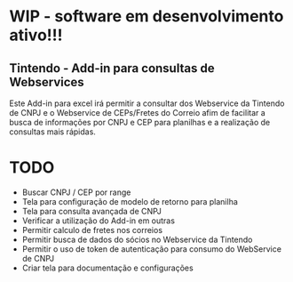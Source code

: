 # WIP - software em desenvolvimento ativo!!!

## Tintendo - Add-in para consultas de Webservices
Este Add-in para excel irá permitir a consultar dos Webservice da Tintendo de CNPJ e o Webservice de CEPs/Fretes do Correio afim de facilitar a busca de informações por CNPJ e CEP para planilhas e a realização de consultas mais rápidas.

# TODO

* Buscar CNPJ / CEP por range
* Tela para configuração de modelo de retorno para planilha
* Tela para consulta avançada de CNPJ
* Verificar a utilização do Add-in em outras 
* Permitir calculo de fretes nos correios
* Permitir busca de dados do sócios no Webservice da Tintendo
* Permitir o uso de token de autenticação para consumo do WebService de CNPJ
* Criar tela para documentação e configurações
